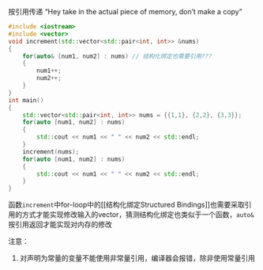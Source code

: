 
按引用传递
“Hey take in the actual piece of memory, don’t make a copy”

```c++
#include <iostream>
#include <vector>
void increment(std::vector<std::pair<int, int>> &nums)
{
    for(auto& [num1, num2] : nums) // 结构化绑定也需要引用???
    {
        num1++;
        num2++;
    }
}
int main()
{
    std::vector<std::pair<int, int>> nums = {{1,1}, {2,2}, {3,3}};
    for(auto [num1, num2] : nums)
    {
        std::cout << num1 << " " << num2 << std::endl;
    }
    increment(nums);
    for(auto [num1, num2] : nums)
    {
        std::cout << num1 << " " << num2 << std::endl;
    }
}
```

函数```increment```中for-loop中的[[结构化绑定Structured Bindings]]也需要采取引用的方式才能实现修改输入的vector，猜测结构化绑定也类似于一个函数，```auto&```按引用返回才能实现对内存的修改

注意：
1. 对声明为常量的变量不能使用非常量引用，编译器会报错，除非使用常量引用